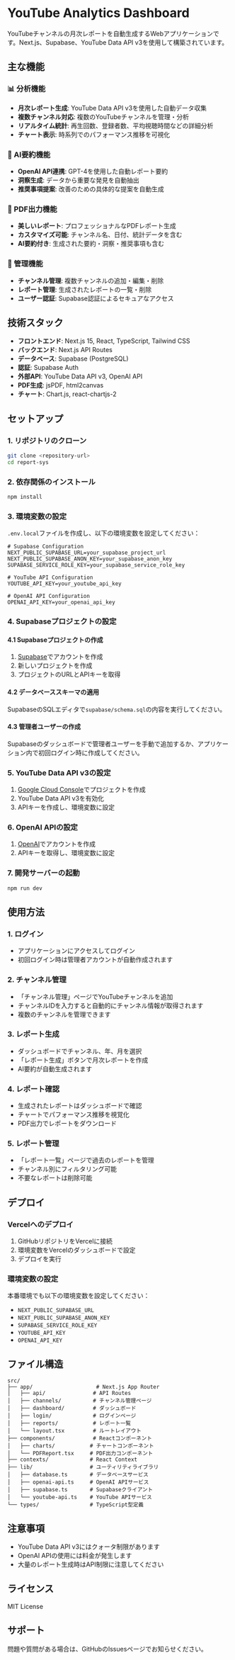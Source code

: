 # YouTube Analytics Dashboard

YouTubeチャンネルの月次レポートを自動生成するWebアプリケーションです。Next.js、Supabase、YouTube Data API v3を使用して構築されています。

## 主な機能

### 📊 分析機能
- **月次レポート生成**: YouTube Data API v3を使用した自動データ収集
- **複数チャンネル対応**: 複数のYouTubeチャンネルを管理・分析
- **リアルタイム統計**: 再生回数、登録者数、平均視聴時間などの詳細分析
- **チャート表示**: 時系列でのパフォーマンス推移を可視化

### 🤖 AI要約機能
- **OpenAI API連携**: GPT-4を使用した自動レポート要約
- **洞察生成**: データから重要な発見を自動抽出
- **推奨事項提案**: 改善のための具体的な提案を自動生成

### 📄 PDF出力機能
- **美しいレポート**: プロフェッショナルなPDFレポート生成
- **カスタマイズ可能**: チャンネル名、日付、統計データを含む
- **AI要約付き**: 生成された要約・洞察・推奨事項も含む

### 🔧 管理機能
- **チャンネル管理**: 複数チャンネルの追加・編集・削除
- **レポート管理**: 生成されたレポートの一覧・削除
- **ユーザー認証**: Supabase認証によるセキュアなアクセス

## 技術スタック

- **フロントエンド**: Next.js 15, React, TypeScript, Tailwind CSS
- **バックエンド**: Next.js API Routes
- **データベース**: Supabase (PostgreSQL)
- **認証**: Supabase Auth
- **外部API**: YouTube Data API v3, OpenAI API
- **PDF生成**: jsPDF, html2canvas
- **チャート**: Chart.js, react-chartjs-2

## セットアップ

### 1. リポジトリのクローン
```bash
git clone <repository-url>
cd report-sys
```

### 2. 依存関係のインストール
```bash
npm install
```

### 3. 環境変数の設定
`.env.local`ファイルを作成し、以下の環境変数を設定してください：

```env
# Supabase Configuration
NEXT_PUBLIC_SUPABASE_URL=your_supabase_project_url
NEXT_PUBLIC_SUPABASE_ANON_KEY=your_supabase_anon_key
SUPABASE_SERVICE_ROLE_KEY=your_supabase_service_role_key

# YouTube API Configuration
YOUTUBE_API_KEY=your_youtube_api_key

# OpenAI API Configuration
OPENAI_API_KEY=your_openai_api_key
```

### 4. Supabaseプロジェクトの設定

#### 4.1 Supabaseプロジェクトの作成
1. [Supabase](https://supabase.com)でアカウントを作成
2. 新しいプロジェクトを作成
3. プロジェクトのURLとAPIキーを取得

#### 4.2 データベーススキーマの適用
SupabaseのSQLエディタで`supabase/schema.sql`の内容を実行してください。

#### 4.3 管理者ユーザーの作成
Supabaseのダッシュボードで管理者ユーザーを手動で追加するか、アプリケーション内で初回ログイン時に作成してください。

### 5. YouTube Data API v3の設定
1. [Google Cloud Console](https://console.cloud.google.com)でプロジェクトを作成
2. YouTube Data API v3を有効化
3. APIキーを作成し、環境変数に設定

### 6. OpenAI APIの設定
1. [OpenAI](https://platform.openai.com)でアカウントを作成
2. APIキーを取得し、環境変数に設定

### 7. 開発サーバーの起動
```bash
npm run dev
```

## 使用方法

### 1. ログイン
- アプリケーションにアクセスしてログイン
- 初回ログイン時は管理者アカウントが自動作成されます

### 2. チャンネル管理
- 「チャンネル管理」ページでYouTubeチャンネルを追加
- チャンネルIDを入力すると自動的にチャンネル情報が取得されます
- 複数のチャンネルを管理できます

### 3. レポート生成
- ダッシュボードでチャンネル、年、月を選択
- 「レポート生成」ボタンで月次レポートを作成
- AI要約が自動生成されます

### 4. レポート確認
- 生成されたレポートはダッシュボードで確認
- チャートでパフォーマンス推移を視覚化
- PDF出力でレポートをダウンロード

### 5. レポート管理
- 「レポート一覧」ページで過去のレポートを管理
- チャンネル別にフィルタリング可能
- 不要なレポートは削除可能

## デプロイ

### Vercelへのデプロイ
1. GitHubリポジトリをVercelに接続
2. 環境変数をVercelのダッシュボードで設定
3. デプロイを実行

### 環境変数の設定
本番環境でも以下の環境変数を設定してください：
- `NEXT_PUBLIC_SUPABASE_URL`
- `NEXT_PUBLIC_SUPABASE_ANON_KEY`
- `SUPABASE_SERVICE_ROLE_KEY`
- `YOUTUBE_API_KEY`
- `OPENAI_API_KEY`

## ファイル構造

```
src/
├── app/                    # Next.js App Router
│   ├── api/               # API Routes
│   ├── channels/          # チャンネル管理ページ
│   ├── dashboard/         # ダッシュボード
│   ├── login/             # ログインページ
│   ├── reports/           # レポート一覧
│   └── layout.tsx         # ルートレイアウト
├── components/            # Reactコンポーネント
│   ├── charts/           # チャートコンポーネント
│   └── PDFReport.tsx     # PDF出力コンポーネント
├── contexts/             # React Context
├── lib/                  # ユーティリティライブラリ
│   ├── database.ts       # データベースサービス
│   ├── openai-api.ts     # OpenAI APIサービス
│   ├── supabase.ts       # Supabaseクライアント
│   └── youtube-api.ts    # YouTube APIサービス
└── types/                # TypeScript型定義
```

## 注意事項

- YouTube Data API v3にはクォータ制限があります
- OpenAI APIの使用には料金が発生します
- 大量のレポート生成時はAPI制限に注意してください

## ライセンス

MIT License

## サポート

問題や質問がある場合は、GitHubのIssuesページでお知らせください。
